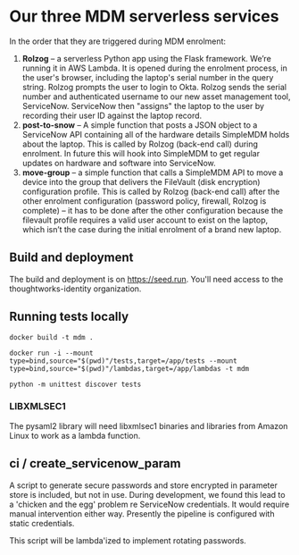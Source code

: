 # Our three MDM serverless services

In the order that they are triggered during MDM enrolment:

1. **Rolzog** – a serverless Python app using the Flask framework. We’re running it in AWS Lambda. It is opened during the enrolment process, in the user's browser, including the laptop's serial number in the query string. Rolzog prompts the user to login to Okta. Rolzog sends the serial number and authenticated username to our new asset management tool, ServiceNow. ServiceNow then "assigns" the laptop to the user by recording their user ID against the laptop record.
1. **post-to-snow** – A simple function that posts a JSON object to a ServiceNow API containing all of the hardware details SimpleMDM holds about the laptop. This is called by Rolzog (back-end call) during enrolment. In future this will hook into SimpleMDM to get regular updates on hardware and software into ServiceNow.
1. **move-group** – a simple function that calls a SimpleMDM API to move a device into the group that delivers the FileVault (disk encryption) configuration profile. This is called by Rolzog (back-end call) after the other enrolment configuration (password policy, firewall, Rolzog is complete) – it has to be done after the other configuration because the filevault profile requires a valid user account to exist on the laptop, which isn’t the case during the initial enrolment of a brand new laptop.


## Build and deployment

The build and deployment is on https://seed.run. You'll need access to the thoughtworks-identity organization.

## Running tests locally

`docker build -t mdm .`

`docker run -i --mount type=bind,source="$(pwd)"/tests,target=/app/tests --mount type=bind,source="$(pwd)"/lambdas,target=/app/lambdas -t mdm`

`python -m unittest discover tests`


### LIBXMLSEC1

The pysaml2 library will need libxmlsec1 binaries and libraries from Amazon Linux to work as a lambda function. 

## ci / create_servicenow_param

A script to generate secure passwords and store encrypted in parameter store is included, but not in use. During development, we found this lead to a 'chicken and the egg' problem re ServiceNow credentials. It would require manual intervention either way. Presently the pipeline is configured with static credentials.

This script will be lambda'ized to implement rotating passwords.
